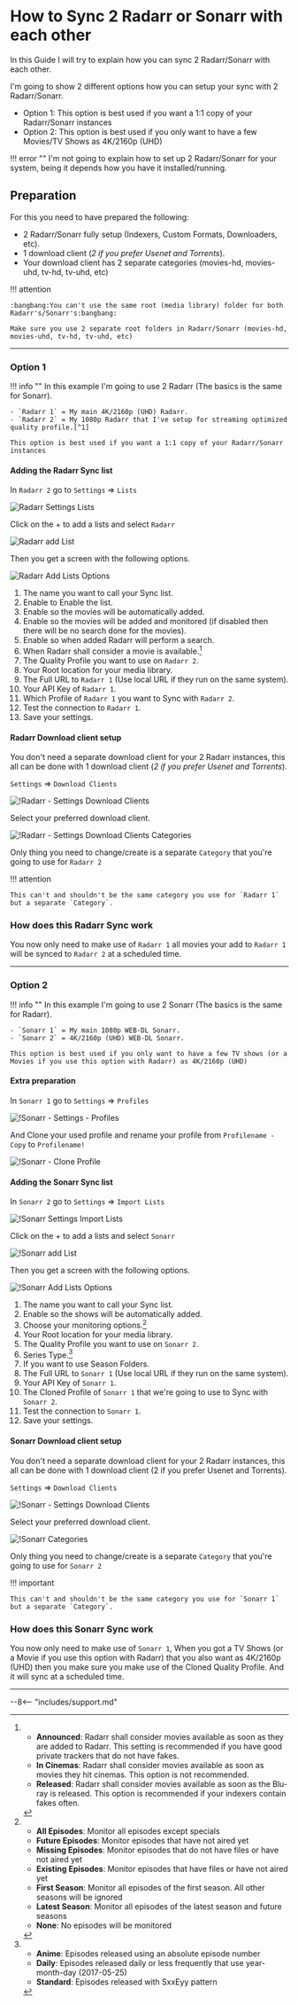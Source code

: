 # How to Sync 2 Radarr or Sonarr with each other

In this Guide I will try to explain how you can sync 2 Radarr/Sonarr with each other.

I'm going to show 2 different options how you can setup your sync with 2 Radarr/Sonarr.

- Option 1: This option is best used if you want a 1:1 copy of your Radarr/Sonarr instances
- Option 2: This option is best used if you only want to have a few Movies/TV Shows as 4K/2160p (UHD)

!!! error ""
    I'm not going to explain how to set up 2 Radarr/Sonarr for your system, being it depends how you have it installed/running.

## Preparation

For this you need to have prepared the following:

- 2 Radarr/Sonarr fully setup (Indexers, Custom Formats, Downloaders, etc).
- 1 download client (*2 if you prefer Usenet and Torrents*).
- Your download client has 2 separate categories (movies-hd, movies-uhd, tv-hd, tv-uhd, etc)

!!! attention

    :bangbang:You can't use the same root (media library) folder for both Radarr's/Sonarr's:bangbang:

    Make sure you use 2 separate root folders in Radarr/Sonarr (movies-hd, movies-uhd, tv-hd, tv-uhd, etc)

------

### Option 1

!!! info ""
    In this example I'm going to use 2 Radarr (The basics is the same for Sonarr).

    - `Radarr 1` = My main 4K/2160p (UHD) Radarr.
    - `Radarr 2` = My 1080p Radarr that I've setup for streaming optimized quality profile.[^1]

    This option is best used if you want a 1:1 copy of your Radarr/Sonarr instances

#### Adding the Radarr Sync list

In `Radarr 2` go to `Settings` => `Lists`

![Radarr Settings Lists](images/radarr-settings-lists.png)

Click on the + to add a lists and select `Radarr`

![Radarr add List](images/radarr-add-list.png)

Then you get a screen with the following options.

![Radarr Add Lists Options](images/radarr-add-lists-options.png)

1. The name you want to call your Sync list.
1. Enable to Enable the list.
1. Enable so the movies will be automatically added.
1. Enable so the movies will be added and monitored (if disabled then there will be no search done for the movies).
1. Enable so when added Radarr will perform a search.
1. When Radarr shall consider a movie is available.[^2]
1. The Quality Profile you want to use on `Radarr 2`.
1. Your Root location for your media library.
1. The Full URL to `Radarr 1` (Use local URL if they run on the same system).
1. Your API Key of `Radarr 1`.
1. Which Profile of `Radarr 1` you want to Sync with `Radarr 2`.
1. Test the connection to `Radarr 1`.
1. Save your settings.

#### Radarr Download client setup

 You don't need a separate download client for your 2 Radarr instances, this all can be done with 1 download client (*2 if you prefer Usenet and Torrents*).

`Settings` => `Download Clients`

![!Radarr - Settings Download Clients](images/radarr-settings-download-clients.png)

Select your preferred download client.

![!Radarr - Settings Download Clients Categories](images/radarr-settings-download-clients-categories.png)

Only thing you need to change/create is a separate `Category` that you're going to use for `Radarr 2`

!!! attention

    This can't and shouldn't be the same category you use for `Radarr 1` but a separate `Category`.

### How does this Radarr Sync work

You now only need to make use of `Radarr 1` all movies your add to `Radarr 1` will be synced to `Radarr 2` at a scheduled time.

------

### Option 2

!!! info ""
    In this example I'm going to use 2 Sonarr (The basics is the same for Radarr).

    - `Sonarr 1` = My main 1080p WEB-DL Sonarr.
    - `Sonarr 2` = 4K/2160p (UHD) WEB-DL Sonarr.

    This option is best used if you only want to have a few TV shows (or a Movies if you use this option with Radarr) as 4K/2160p (UHD)

#### Extra preparation

In `Sonarr 1` go to `Settings` => `Profiles`

![!Sonarr - Settings - Profiles](images/sonarr-settings-profiles.png)

And Clone your used profile and rename your profile from `Profilename - Copy` to `Profilename!`

![!Sonarr - Clone Profile](images/sonarr-clone-profile.png)

#### Adding the Sonarr Sync list

In `Sonarr 2` go to `Settings` => `Import Lists`

![!Sonarr Settings Import Lists](images/sonarr-settings-import-lists.png)

Click on the + to add a lists and select `Sonarr`

![!Sonarr add List](images/sonarr-add-list.png)

Then you get a screen with the following options.

![!Sonarr Add Lists Options](images/sonarr-add-lists-options.png)

1. The name you want to call your Sync list.
1. Enable so the shows will be automatically added.
1. Choose your monitoring options.[^3]
1. Your Root location for your media library.
1. The Quality Profile you want to use on `Sonarr 2`.
1. Series Type.[^4]
1. If you want to use Season Folders.
1. The Full URL to `Sonarr 1` (Use local URL if they run on the same system).
1. Your API Key of `Sonarr 1`.
1. The Cloned Profile of `Sonarr 1` that we're going to use to Sync with `Sonarr 2`.
1. Test the connection to `Sonarr 1`.
1. Save your settings.

#### Sonarr Download client setup

 You don't need a separate download client for your 2 Radarr instances, this all can be done with 1 download client (2 if you prefer Usenet and Torrents).

`Settings` => `Download Clients`

![!Sonarr - Settings Download Clients](images/sonarr-settings-download-clients.png)

Select your preferred download client.

![!Sonarr Categories](images/sonarr-categories.png)

Only thing you need to change/create is a separate `Category` that you're going to use for `Sonarr 2`

!!! important

    This can't and shouldn't be the same category you use for `Sonarr 1` but a separate `Category`.

### How does this Sonarr Sync work

You now only need to make use of `Sonarr 1`, When you got a TV Shows (or a Movie if you use this option with Radarr) that you also want as 4K/2160p (UHD) then you make sure you make use of the Cloned Quality Profile. And it will sync at a scheduled time.

------

[^1]:
    If you're interested in the 1080p streaming optimized quality profile you can contact me on [discord](https://trash-guides.info/discord)

    This is a special quality profile i created for people who are really interested in it

    This release profile is fine tuned when you want to run a 2nd Radarr for 1080p, and want minimum to none transcoding and smaller sizes for the second copy's

    Why choose this quality profile?

    - Streaming optimized (Optimized for PLEX, emby, Jellyfin, and other streaming platforms)
    - Small sizes
    - Good quality
    - Only AC3 Audio (Downmixed Lossless audio track to Dolby Digital 5.1 for optimal compatibility)
    - You want maximum compatibility between all devices and still a HQ releases.
    - You run 2 instances of Radarr and want both version or just for the 1080p ones.
    - You want to have minimum till none transcoding for low powered devices or remote streaming.

[^2]:

    - **Announced**: Radarr shall consider movies available as soon as they are added to Radarr. This setting is recommended if you have good private trackers that do not have fakes.
    - **In Cinemas**: Radarr shall consider movies available as soon as movies they hit cinemas. This option is not recommended.
    - **Released**: Radarr shall consider movies available as soon as the Blu-ray is released. This option is recommended if your indexers contain fakes often.

[^3]:

    - **All Episodes**: Monitor all episodes except specials
    - **Future Episodes**: Monitor episodes that have not aired yet
    - **Missing Episodes**: Monitor episodes that do not have files or have not aired yet
    - **Existing Episodes**: Monitor episodes that have files or have not aired yet
    - **First Season**: Monitor all episodes of the first season. All other seasons will be ignored
    - **Latest Season**: Monitor all episodes of the latest season and future seasons
    - **None**: No episodes will be monitored

[^4]:

    - **Anime**: Episodes released using an absolute episode number
    - **Daily**: Episodes released daily or less frequently that use year-month-day (2017-05-25)
    - **Standard**: Episodes released with SxxEyy pattern

--8<-- "includes/support.md"
